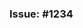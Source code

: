 <!--
    Thank you for your interest in contributing to the Kea-HA project! Please note that our contribution
    policy requires that a feature request or bug report be approved and assigned prior to opening a pull request.
    This helps avoid wasted time and effort on a proposed change that we might want to or be able to accept.

    IF YOUR PULL REQUEST DOES NOT REFERENCE AN ISSUE WHICH HAS BEEN ASSIGNED TO YOU, IT WILL BE CLOSED AUTOMATICALLY!

    Please specify your assigned issue number on the line below.
-->
### Issue: #1234

<!--
    Please include a summary of the proposed changes below.
-->